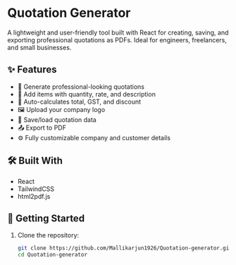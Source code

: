 # Quotation Generator

A lightweight and user-friendly tool built with React for creating, saving, and exporting professional quotations as PDFs. Ideal for engineers, freelancers, and small businesses.

## ✨ Features

- 📄 Generate professional-looking quotations
- 🧾 Add items with quantity, rate, and description
- 🔢 Auto-calculates total, GST, and discount
- 🖼 Upload your company logo
- 💾 Save/load quotation data
- 📤 Export to PDF
- ⚙️ Fully customizable company and customer details

## 🛠 Built With

- React
- TailwindCSS
- html2pdf.js

## 🚀 Getting Started

1. Clone the repository:

   ```bash
   git clone https://github.com/Mallikarjun1926/Quotation-generator.git
   cd Quotation-generator
